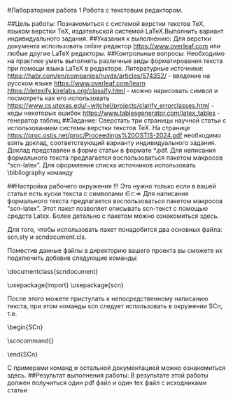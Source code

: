 #Лабораторная работа 1
Работа с текстовым редактором.

##Цель работы:
Познакомиться с системой верстки текстов TeX, языком верстки TeX, издательской системой LaTeX.Выполнить вариант индивидуального задания.
##Указания к выполнению:
Для верстки документа использовать online ­редактор https://www.overleaf.com или любые другие LaTeX редакторы.
##Контрольные вопросы:
Необходимо на практике уметь выполнять различные виды форматирования текста при помощи языка LaTeX в редакторе.
Литературные источники:
https://habr.com/en/companies/ruvds/articles/574352/ - введение на русском языке
https://www.overleaf.com/learn
https://detexify.kirelabs.org/classify.html - можно нарисовать символ и посмотреть как его использовать
https://www.cs.utexas.edu/~witchel/projects/clarify_errorclasses.html - коды некоторых ошибок
https://www.tablesgenerator.com/latex_tables - генератор таблиц
##Задание:
Сверстать три страницы научной статьи с использованием системы верстки текстов TeX.
На странице https://proc.ostis.net/proc/Proceedings%20OSTIS-2024.pdf необходимо взять доклад, соответствующий варианту индивидуального задания.
Доклад представлен в форме статьи в формате *.pdf.
Для написания формального текста предлагается воспользоваться пакетом макросов “scn-latex”. 
Для оформления списка источников использовать \bibliography команду

##Настройка рабочего окружения
!!! Это нужно только если в вашей статье есть куски текста с символами ∈⊂⇒
Для написания формального текста предлагается воспользоваться пакетом макросов “scn-latex”. Этот пакет позволяет описывать scn-текст с помощью средств Latex. Более детально с пакетом можно ознакомиться здесь.

Для того, чтобы использовать пакет понадобится два основных файла: scn.sty и scndocument.cls.

Поместив данные файлы в директорию вашего проекта вы сможете их подключить добавив следующие команды:

\documentclass{scndocument}

\usepackage{import}
\usepackage{scn}

После этого можете приступать к непосредственному написанию текста, при этом команды scn следует использовать в окружении SCn, т.е.

\begin{SCn}

\scncommand{}

\end{SCn}

С примерами команд и остальной документацией можно ознакомиться здесь.
##Результат выполнения работы:
В результате этой работы должен получиться один pdf файл и один tex файл с исходниками статьи
